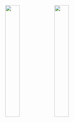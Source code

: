 <img src="https://github.com/erayinal/InstagramCloneSPM/assets/114001362/6bbfa41d-3a0a-491e-8ade-b4806ff38c93" width=30% height=30%>




<img src="https://github.com/erayinal/InstagramCloneSPM/assets/114001362/78be2c1b-9a1e-420e-8671-1ea9979decda" width=30% height=30%>
